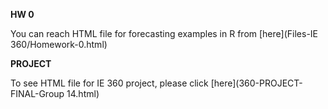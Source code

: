 **HW 0**

You can reach HTML file for forecasting examples in R from [here](Files-IE 360/Homework-0.html)

**PROJECT**

To see HTML file for IE 360 project, please click [here](360-PROJECT-FINAL-Group 14.html)

